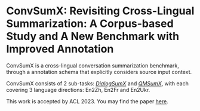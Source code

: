# ConvSumX: Revisiting Cross-Lingual Summarization: A Corpus-based Study and A New Benchmark with Improved Annotation 	

ConvSumX is a cross-lingual conversation summarization benchmark, through a annotation schema that explicitly considers source input context.

ConvSumX consists of 2 sub-tasks: *[DialogSumX](https://github.com/cylnlp/convsumx/tree/main/convsumx_data/dialogsumx)* and *[QMSumX](https://github.com/cylnlp/convsumx/tree/main/convsumx_data/qmsumx)*, with each covering 3 language directions: En2Zh, En2Fr and En2Ukr.

This work is accepted by ACL 2023. You may find the paper [here]().

